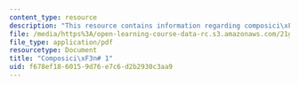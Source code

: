 ```yaml
---
content_type: resource
description: "This resource contains information regarding composici\xF3n# 1."
file: /media/https%3A/open-learning-course-data-rc.s3.amazonaws.com/21g-704-spanish-iv-spring-2005/f678ef1860159d76e7c6d2b2930c3aa9_MIT21G_704S05_composition1.pdf
file_type: application/pdf
resourcetype: Document
title: "Composici\xF3n# 1"
uid: f678ef18-6015-9d76-e7c6-d2b2930c3aa9
---
```

